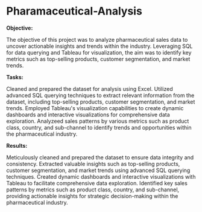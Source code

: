 # Pharamaceutical-Analysis

**Objective:**

The objective of this project was to analyze pharmaceutical sales data to uncover actionable insights and trends within the industry. Leveraging SQL for data querying and Tableau for visualization, the aim was to identify key metrics such as top-selling products, customer segmentation, and market trends.

**Tasks:**

Cleaned and prepared the dataset for analysis using Excel.
Utilized advanced SQL querying techniques to extract relevant information from the dataset, including top-selling products, customer segmentation, and market trends.
Employed Tableau's visualization capabilities to create dynamic dashboards and interactive visualizations for comprehensive data exploration.
Analyzeed sales patterns by various metrics such as product class, country, and sub-channel to identify trends and opportunities within the pharmaceutical industry.

**Results:**

Meticulously cleaned and prepared the dataset to ensure data integrity and consistency.
Extracted valuable insights such as top-selling products, customer segmentation, and market trends using advanced SQL querying techniques.
Created dynamic dashboards and interactive visualizations with Tableau to facilitate comprehensive data exploration.
Identified key sales patterns by metrics such as product class, country, and sub-channel, providing actionable insights for strategic decision-making within the pharmaceutical industry.
